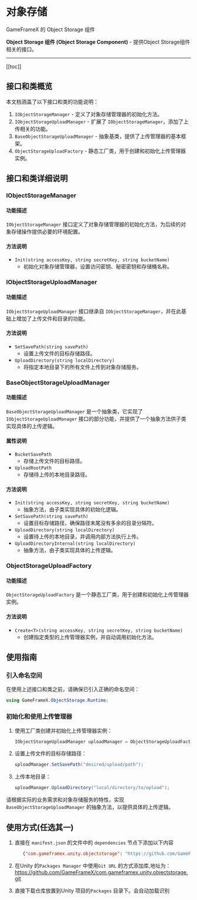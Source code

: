 # 对象存储

GameFrameX 的 Object Storage 组件

**Object Storage 组件 (Object Storage Component)** - 提供Object Storage组件相关的接口。

---
[[toc]]

## 接口和类概览

本文档涵盖了以下接口和类的功能说明：

1. `IObjectStorageManager` - 定义了对象存储管理器的初始化方法。
2. `IObjectStorageUploadManager` - 扩展了 `IObjectStorageManager`，添加了上传相关的功能。
3. `BaseObjectStorageUploadManager` - 抽象基类，提供了上传管理器的基本框架。
4. `ObjectStorageUploadFactory` - 静态工厂类，用于创建和初始化上传管理器实例。

## 接口和类详细说明

### IObjectStorageManager

#### 功能描述

`IObjectStorageManager` 接口定义了对象存储管理器的初始化方法，为后续的对象存储操作提供必要的环境配置。

#### 方法说明

- `Init(string accessKey, string secretKey, string bucketName)`
    - 初始化对象存储管理器，设置访问密钥、秘密密钥和存储桶名称。

### IObjectStorageUploadManager

#### 功能描述

`IObjectStorageUploadManager` 接口继承自 `IObjectStorageManager`，并在此基础上增加了上传文件和目录的功能。

#### 方法说明

- `SetSavePath(string savePath)`
    - 设置上传文件的目标存储路径。
- `UploadDirectory(string localDirectory)`
    - 将指定本地目录下的所有文件上传到对象存储服务。

### BaseObjectStorageUploadManager

#### 功能描述

`BaseObjectStorageUploadManager` 是一个抽象类，它实现了 `IObjectStorageUploadManager` 接口的部分功能，并提供了一个抽象方法供子类实现具体的上传逻辑。

#### 属性说明

- `BucketSavePath`
    - 存储上传文件的目标路径。
- `UploadRootPath`
    - 存储待上传的本地目录路径。

#### 方法说明

- `Init(string accessKey, string secretKey, string bucketName)`
    - 抽象方法，由子类实现具体的初始化逻辑。
- `SetSavePath(string savePath)`
    - 设置目标存储路径，确保路径末尾没有多余的目录分隔符。
- `UploadDirectory(string localDirectory)`
    - 设置待上传的本地目录，并调用内部方法执行上传。
- `UploadDirectoryInternal(string localDirectory)`
    - 抽象方法，由子类实现具体的上传逻辑。

### ObjectStorageUploadFactory

#### 功能描述

`ObjectStorageUploadFactory` 是一个静态工厂类，用于创建和初始化上传管理器实例。

#### 方法说明

- `Create<T>(string accessKey, string secretKey, string bucketName)`
    - 创建指定类型的上传管理器实例，并自动调用初始化方法。

## 使用指南

### 引入命名空间

在使用上述接口和类之前，请确保已引入正确的命名空间：

```csharp
using GameFrameX.ObjectStorage.Runtime;
```

### 初始化和使用上传管理器

1. 使用工厂类创建并初始化上传管理器实例：
   ```csharp
   IObjectStorageUploadManager uploadManager = ObjectStorageUploadFactory.Create<YourCustomUploadManager>("your_access_key", "your_secret_key", "your_bucket_name");
   ```
2. 设置上传文件的目标存储路径：
   ```csharp
   uploadManager.SetSavePath("desired/upload/path");
   ```
3. 上传本地目录：
   ```csharp
   uploadManager.UploadDirectory("local/directory/to/upload");
   ```

请根据实际的业务需求和对象存储服务的特性，实现 `BaseObjectStorageUploadManager` 的抽象方法，以提供具体的上传逻辑。

## 使用方式(任选其一)

1. 直接在 `manifest.json` 的文件中的 `dependencies` 节点下添加以下内容
   ```json
      {"com.gameframex.unity.objectstorage": "https://github.com/GameFrameX/com.gameframex.unity.objectstorage.git"}
    ```
2. 在Unity 的`Packages Manager` 中使用`Git URL`
   的方式添加库,地址为：https://github.com/GameFrameX/com.gameframex.unity.objectstorage.git

3. 直接下载仓库放置到Unity 项目的`Packages` 目录下。会自动加载识别
